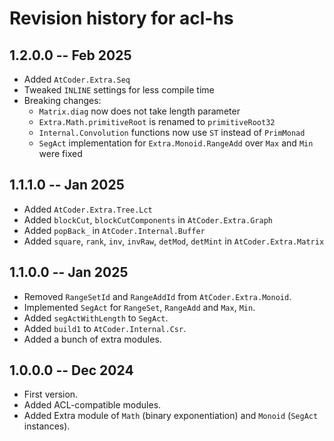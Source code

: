 # Revision history for acl-hs

## 1.2.0.0 -- Feb 2025

- Added `AtCoder.Extra.Seq`
- Tweaked `INLINE` settings for less compile time
- Breaking changes:
  - `Matrix.diag` now does not take length parameter
  - `Extra.Math.primitiveRoot` is renamed to `primitiveRoot32`
  - `Internal.Convolution` functions now use `ST` instead of `PrimMonad`
  - `SegAct` implementation for `Extra.Monoid.RangeAdd` over `Max` and `Min` were fixed

## 1.1.1.0 -- Jan 2025

- Added `AtCoder.Extra.Tree.Lct`
- Added `blockCut`, `blockCutComponents` in `AtCoder.Extra.Graph`
- Added `popBack_` in `AtCoder.Internal.Buffer`
- Added `square`, `rank`, `inv`, `invRaw`, `detMod`, `detMint` in `AtCoder.Extra.Matrix`

## 1.1.0.0 -- Jan 2025

- Removed `RangeSetId` and `RangeAddId` from `AtCoder.Extra.Monoid`.
- Implemented `SegAct` for `RangeSet`, `RangeAdd` and `Max`, `Min`.
- Added `segActWithLength` to `SegAct`.
- Added `build1` to `AtCoder.Internal.Csr`.
- Added a bunch of extra modules.

## 1.0.0.0 -- Dec 2024

- First version.
- Added ACL-compatible modules.
- Added Extra module of `Math` (binary exponentiation) and `Monoid` (`SegAct` instances).

